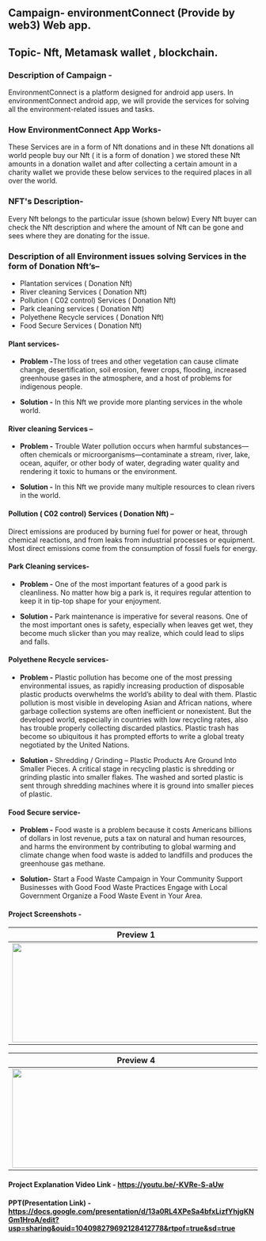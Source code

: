 
## Campaign- environmentConnect (Provide by web3) Web app.
## Topic- Nft, Metamask wallet , blockchain.

### Description of Campaign -
EnvironmentConnect is a platform designed for android app users. In environmentConnect android app, we will provide the services for solving all the environment-related issues and tasks.

### How EnvironmentConnect App Works-
These Services are in a form of Nft donations and in these Nft donations all world people buy our Nft ( it is a form of donation ) we stored these Nft amounts in a donation wallet and after collecting a certain amount in a charity wallet we provide these below services to the required places in all over the world.

### NFT's Description-
Every Nft belongs to the particular issue (shown below)
Every Nft buyer can check the Nft description and where the amount of Nft can be gone and sees where they are donating for the issue.

### Description of all Environment issues solving Services in the form of Donation Nft’s–
* Plantation services ( Donation Nft)
* River cleaning Services ( Donation Nft)
* Pollution ( C02 control) Services ( Donation Nft)
* Park cleaning services ( Donation Nft)
* Polyethene Recycle services ( Donation Nft)
* Food Secure Services ( Donation Nft)

#### Plant services- 
* <b>Problem -</b>The loss of trees and other vegetation can cause climate change, desertification, soil erosion, fewer crops, flooding, increased greenhouse gases in the atmosphere, and a host of problems for indigenous people.

* <b>Solution -</b> In this Nft we provide more planting services in the whole world.

#### River cleaning Services – 
* <b>Problem -</b> Trouble Water pollution occurs when harmful substances—often chemicals or microorganisms—contaminate a stream, river, lake, ocean, aquifer, or other body of water, degrading water quality and rendering it toxic to humans or the environment.

* <b>Solution -</b> In this Nft we provide many multiple resources to clean rivers in the world.

#### Pollution ( C02 control) Services ( Donation Nft) – 
Direct emissions are produced by burning fuel for power or heat, through chemical reactions, and from leaks from industrial processes or equipment. Most direct emissions come from the consumption of fossil fuels for energy.

#### Park Cleaning services- 
* <b>Problem -</b> One of the most important features of a good park is cleanliness. No matter how big a park is, it requires regular attention to keep it in tip-top shape for your enjoyment.

* <b>Solution -</b> Park maintenance is imperative for several reasons. One of the most important ones is safety, especially when leaves get wet, they become much slicker than you may realize, which could lead to slips and falls.

#### Polyethene Recycle services- 
* <b>Problem -</b> Plastic pollution has become one of the most pressing environmental issues, as rapidly increasing production of disposable plastic products overwhelms the world’s ability to deal with them. Plastic pollution is most visible in developing Asian and African nations, where garbage collection systems are often inefficient or nonexistent. But the developed world, especially in countries with low recycling rates, also has trouble properly collecting discarded plastics. Plastic trash has become so ubiquitous it has prompted efforts to write a global treaty negotiated by the United Nations.

* <b>Solution -</b> Shredding / Grinding – Plastic Products Are Ground Into Smaller Pieces. A critical stage in recycling plastic is shredding or grinding plastic into smaller flakes. The washed and sorted plastic is sent through shredding machines where it is ground into smaller pieces of plastic.

#### Food Secure service-
* <b>Problem -</b> Food waste is a problem because it costs Americans billions of dollars in lost revenue, puts a tax on natural and human resources, and harms the environment by contributing to global warming and climate change when food waste is added to landfills and produces the greenhouse gas methane.

* <b>Solution-</b> Start a Food Waste Campaign in Your Community Support Businesses with Good Food Waste Practices Engage with Local Government Organize a Food Waste Event in Your Area.

#### Project Screenshots - 
|Preview 1|Preview 2|Preview 3|
|------|------|------|
|<img src="https://user-images.githubusercontent.com/72181295/205694500-0bd152af-5358-45fe-9d13-b06ce74c5293.png" width="500" height="200" /> |<img src="https://user-images.githubusercontent.com/72181295/205694394-dea49a4f-6a3f-4235-b24a-e74df46e74cd.png" width="500" height="200" /> |<img src="https://user-images.githubusercontent.com/72181295/205694437-d3e596ed-eadf-43ef-a6b4-0172fcd208f2.png" width="500" height="200" /> |


|Preview 4|Preview 5|Preview 6|
|------|------|------|
|<img src="https://user-images.githubusercontent.com/72181295/205694452-4484062c-6356-45f5-94d9-8ad5bdb3ce9e.png" width="500" height="200" /> |<img src="https://user-images.githubusercontent.com/72181295/205694475-db99a723-73df-4592-a294-d6447fca4fe9.png" width="500" height="200" /> |<img src="https://user-images.githubusercontent.com/72181295/205694486-c29ffbbf-1e6b-49f7-9457-8a4bba4c3e6f.png" width="500" height="200" /> |


#### Project Explanation Video Link -  https://youtu.be/-KVRe-S-aUw 
#### PPT(Presentation Link) - https://docs.google.com/presentation/d/13a0RL4XPeSa4bfxLizfYhjgKNGm1HroA/edit?usp=sharing&ouid=104098279692128412778&rtpof=true&sd=true
